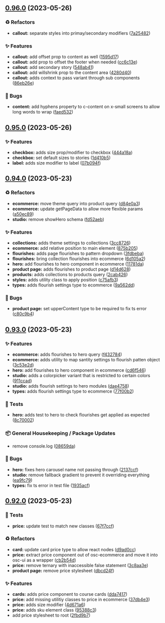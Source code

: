## [0.96.0](https://github.com/Open-Study-College/osc/compare/v0.95.0...v0.96.0) (2023-05-26)


### ♻️ Refactors

* **callout:** separate styles into primay/secondary modifiers ([7a25482](https://github.com/Open-Study-College/osc/commit/7a25482b62d8d0bf4f3a00ed3f86cbed6960ddea))


### ✨ Features

* **callout:** add offset prop to content as well ([1595d17](https://github.com/Open-Study-College/osc/commit/1595d177f984046d3af72e47219469dcbea69a03))
* **callout:** add prop to offset the footer when needed ([cc6c13e](https://github.com/Open-Study-College/osc/commit/cc6c13e0d97862480b9aeec2aa0528dc436181b9))
* **callout:** add secondary story ([548ab41](https://github.com/Open-Study-College/osc/commit/548ab410e13d4b7032b9a4cf0d0b99f6666cae60))
* **callout:** add willshrink prop to the content area ([4280d40](https://github.com/Open-Study-College/osc/commit/4280d40e687b7b50f2fe3f7490c71e113c033843))
* **callout:** adds context to pass variant through sub components ([86eb26e](https://github.com/Open-Study-College/osc/commit/86eb26e4b1eadf1d8c7bddaa2354f436edb030cf))


### 🐛 Bugs

* **content:** add hyphens property to c-content on x-small screens to allow long words to wrap ([faed532](https://github.com/Open-Study-College/osc/commit/faed53259572a129306557a9d3164289d175b9ef))

## [0.95.0](https://github.com/Open-Study-College/osc/compare/v0.94.0...v0.95.0) (2023-05-26)


### ✨ Features

* **checkbox:** adds size prop/modifier to checkbox ([444a18a](https://github.com/Open-Study-College/osc/commit/444a18a2a5042c6800f4c50025bcac641abd0f41))
* **checkbox:** set default sizes to stories ([1d410b5](https://github.com/Open-Study-College/osc/commit/1d410b5e65da857ef59204c1edc580c09949729a))
* **label:** adds size modifier to label ([07b094f](https://github.com/Open-Study-College/osc/commit/07b094fc9085441cc4a0994439b62f2645a5bff6))

## [0.94.0](https://github.com/Open-Study-College/osc/compare/v0.93.0...v0.94.0) (2023-05-23)


### ♻️ Refactors

* **ecommerce:** move theme query into product query ([d84e0a3](https://github.com/Open-Study-College/osc/commit/d84e0a34ae1269c77bfea21b2e17fc6cd333785f))
* **ecommerce:** update getPageData to allow more flexible params ([a50ec89](https://github.com/Open-Study-College/osc/commit/a50ec8922f9a348907fbabab2052d988c96ed01e))
* **studio:** remove showHero schema ([fd52aeb](https://github.com/Open-Study-College/osc/commit/fd52aeb8b1d67eb344f35792f4f0c6d1308ca58e))


### ✨ Features

* **collections:** adds theme settings to collections ([3cc8726](https://github.com/Open-Study-College/osc/commit/3cc872651ccdd006ddb57425e60de02652ca72c3))
* **ecommerce:** add relative position to main element ([875b205](https://github.com/Open-Study-College/osc/commit/875b205d89086019e6e18a4c6007fcda56caec02))
* **flourishes:** adds page flourishes to pattern dropdown ([3fdbeba](https://github.com/Open-Study-College/osc/commit/3fdbeba7144552bab6438074cc6b281c1e42691f))
* **flourishes:** bring collection flourishes into ecommerce ([6d105a2](https://github.com/Open-Study-College/osc/commit/6d105a2afc607c89d730bebf1a49f00f83ef568f))
* **hero:** add flourishes to hero component in ecommerce ([11781da](https://github.com/Open-Study-College/osc/commit/11781da1d5ca0333e9bb2e4b922d62e6f6765850))
* **product page:** adds flourishes to product page ([d14d628](https://github.com/Open-Study-College/osc/commit/d14d628974e60ea1e68a46436cc95939bac3a019))
* **products:** adds collections to products query ([2cab426](https://github.com/Open-Study-College/osc/commit/2cab426257ae6d51bdd8840a3d668d79e768b663))
* **styles:** adds utility class to apply position ([c75afb3](https://github.com/Open-Study-College/osc/commit/c75afb39285b1156049c2e606c615bdc15c85748))
* **types:** adds flourish settings type to ecommerce ([9a562dd](https://github.com/Open-Study-College/osc/commit/9a562ddfea512f759a18fa5d21eb75c192e2c265))


### 🐛 Bugs

* **product page:** set upperContent type to be required to fix ts error ([c80c9b4](https://github.com/Open-Study-College/osc/commit/c80c9b488d86a91202892e1954b85dfafd017cc3))

## [0.93.0](https://github.com/Open-Study-College/osc/compare/v0.92.0...v0.93.0) (2023-05-23)


### ✨ Features

* **ecommerce:** adds flourishes to hero query ([f432784](https://github.com/Open-Study-College/osc/commit/f43278489857b4cf66324b808864e54986cc3adf))
* **ecommerce:** adds utility to map santity settings to flourish patten object ([3c53e2d](https://github.com/Open-Study-College/osc/commit/3c53e2df3791383f016a863691e236d66c7373fc))
* **hero:** add flourishes to hero component in ecommerce ([cd6f546](https://github.com/Open-Study-College/osc/commit/cd6f54614e76144c9fc38c7c31833b7ca3e54c71))
* **studio:** adds a colorpicker variant that is restricted to certain colors ([911ccad](https://github.com/Open-Study-College/osc/commit/911ccad61bd494dd3178815f1732e4ce371e4035))
* **studio:** adds flourish settings to hero modules ([dae4758](https://github.com/Open-Study-College/osc/commit/dae4758fa74f6937ca6051c3477f394aeca5e5dc))
* **types:** adds flourish settings type to ecommerce ([77f00b2](https://github.com/Open-Study-College/osc/commit/77f00b2dd87007fec5d175c06c68461037848d70))


### 🧪 Tests

* **hero:** adds test to hero to check flourishes get applied as expected ([8c70002](https://github.com/Open-Study-College/osc/commit/8c70002b9fb01f624932823fc440feab79b4b605))


### 📦 General Housekeeping / Package Updates

* remove console.log ([08659da](https://github.com/Open-Study-College/osc/commit/08659da46323937c0c3467d66c8877e52caa53ba))


### 🐛 Bugs

* **hero:** fixes hero carousel name not passing through ([2137ccf](https://github.com/Open-Study-College/osc/commit/2137ccf5b9bebdfc54bfe71f326bec7e01630b13))
* **studio:** remove fallback gradient to prevent it overriding everything ([ea9fc79](https://github.com/Open-Study-College/osc/commit/ea9fc792c903ec5731cea4444ebdba9558d20c49))
* **types:** fix ts error in test file ([1935acf](https://github.com/Open-Study-College/osc/commit/1935acfadbd2df1e3d5076589df893bf10e7f2c4))

## [0.92.0](https://github.com/Open-Study-College/osc/compare/v0.91.0...v0.92.0) (2023-05-23)


### 🧪 Tests

* **price:** update test to match new classes ([67f7ccf](https://github.com/Open-Study-College/osc/commit/67f7ccfd7cf6ad615a5b5bf89bb5be4da204aa3c))


### ♻️ Refactors

* **card:** update card price type to allow react nodes ([d9ad0cc](https://github.com/Open-Study-College/osc/commit/d9ad0cc1d1e2dfcdb7be258b5846ceb1a45ca600))
* **price:** extract price component out of osc-ecommerce and move it into osc-ui as a wrapper ([cb2b54d](https://github.com/Open-Study-College/osc/commit/cb2b54dc4cf1755efe4b68d5a360c899c30765df))
* **price:** remove ternary with inaccessible false statement ([3c8aa3e](https://github.com/Open-Study-College/osc/commit/3c8aa3e8b2c19e5df5e8e5d71f74c2b7728d4faa))
* **product page:** remove price stylesheet ([dbcd24f](https://github.com/Open-Study-College/osc/commit/dbcd24fa75b283d6acd7ecc3675c135fef49652b))


### ✨ Features

* **cards:** adds price component to course cards ([dda7417](https://github.com/Open-Study-College/osc/commit/dda7417da7b50f0899f1e46779dc85b0bd24006e))
* **price:** add missing utilitiy classes to price in ecommerce ([37db4e3](https://github.com/Open-Study-College/osc/commit/37db4e36ef6ea983bb9927e3c79d6737329cce2d))
* **price:** adds size modifier ([4d671a6](https://github.com/Open-Study-College/osc/commit/4d671a670f3241f38135124a32cdb16573df14f7))
* **price:** adds sku element class ([95388c3](https://github.com/Open-Study-College/osc/commit/95388c3bcd315b25626f0fb81bd2e7877ef36c87))
* add price stylesheet to root ([2fbd9b7](https://github.com/Open-Study-College/osc/commit/2fbd9b72aad377b5e49a7d80e623671b0d87caa4))

